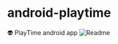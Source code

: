 # android-playtime
:alien: PlayTime android app
![Readme](https://user-images.githubusercontent.com/121556528/221367995-e70c3328-1204-4c32-8d4c-3f43a28950c0.png)
